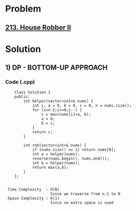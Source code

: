 # Problem

## [213. House Robber II](https://leetcode.com/problems/house-robber-ii/)


# Solution 

## 1) DP - BOTTOM-UP APPROACH

     
       
       
   ### Code (.cpp)
   
        class Solution {
        public:
            int helper(vector<int>& nums) {
                int i, a = 0, b = 0, c = 0, n = nums.size();
                for (i=n-2;i>=0;i--) {
                    c = max(nums[i]+a, b);
                    a = b;
                    b = c;
                }
                return c;
            }

            int rob(vector<int>& nums) {
                if (nums.size() == 1) return nums[0];
                int a = helper(nums);
                reverse(nums.begin(), nums.end());
                int b = helper(nums);
                return max(a,b);
            }
        };
     
     
     Time Complexity  : O(N) 
                        Since we traverse from n-1 to 0
     Space Complexity : O(1)
                        Since no extra space is used
